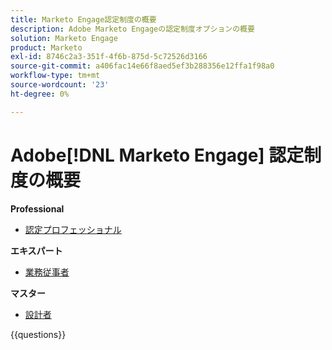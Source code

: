 ```yaml
---
title: Marketo Engage認定制度の概要
description: Adobe Marketo Engageの認定制度オプションの概要
solution: Marketo Engage
product: Marketo
exl-id: 8746c2a3-351f-4f6b-875d-5c72526d3166
source-git-commit: a406fac14e66f8aed5ef3b288356e12ffa1f98a0
workflow-type: tm+mt
source-wordcount: '23'
ht-degree: 0%

---
```


# Adobe[!DNL Marketo Engage] 認定制度の概要

**Professional**

* [ 認定プロフェッショナル ](/help/certifications/ame/ame-p.md) <!--AD0-E555-->

**エキスパート**

* [ 業務従事者 ](/help/certifications/ame/ame-e-business.md) <!--AD0-E559-->

**マスター**

* [ 設計者 ](/help/certifications/ame/ame-m-architect-23-08.md) <!--AD0-E560-->

{{questions}}

